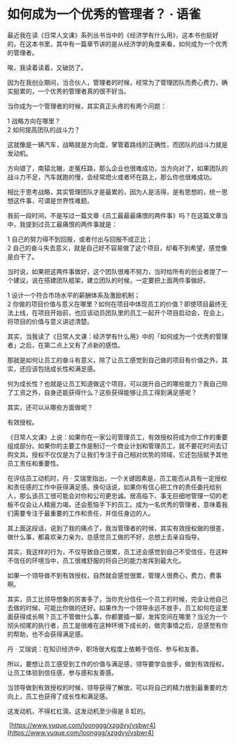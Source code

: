 # 如何成为一个优秀的管理者？ · 语雀
最近我在读《日常人文课》系列丛书当中的《经济学有什么用》，这本书也挺好的，在这本书里，其中有一篇章节讲的是从经济学的角度来看，如何成为一个优秀的管理者。  

唉，我读着读着，又破防了。  

因为在我创业期间，当合伙人，管理者的时候，经常为了管理团队而费心费力，确实挺累的，一个优秀的管理者真的很不好当。  

当你成为一个管理者的时候，其实真正头疼的有两个问题：  

1 战略方向在哪里？  
2 如何提高团队的战斗力？  

这就像是一辆汽车，战略就是方向盘，掌管着路线的正确性，而团队的战斗力就是发动机。  

方向错了，南辕北辙，走冤枉路，那么企业也很难成功，当方向对了，如果团队的战斗力不足，汽车就跑的慢，会经常熄火或者坏在路上，那么你也很难成功。  

相比于思考战略，其实管理团队才是最累的，因为人是活得，是有思想的，统一思想这件事，可谓是世界性难题。  

我前一段时间，不是写过一篇文章《员工最最最痛恨的两件事》吗？在这篇文章当中，我提到过员工最痛恨的两件事就是：  

1 自己的努力得不到回报，或者付出与回报不成正比；  
2 自己的奋斗失去意义，就是自己好不容易做了这个项目，却看不到希望，感觉像是白干了。  

当时说，如果把这两件事做好，这个团队很难不努力，当时给所有的创业者提了一个建议，说在搭建团队框架，建立团队的时候，一定要把上面两件事做好。  

1 设计一个符合市场水平的薪酬体系及激励机制；  
2 你做的项目价值与意义在哪里？如何在项目中体现员工的价值？即使项目最终无法上线，在项目开始前，也应该动员团队里的员工一起开个项目启动会，在会上，将项目的价值与意义讲述清楚。  

其实，当我读了《日常人文课：经济学有什么用》中的「如何成为一个优秀的管理者」之后，在第二点上又有了点新的感悟。  

那就是如何让员工的奋斗有意义，除了让员工感觉到自己做的项目有价值之外，其实，还应该包括成长性和满足感。  

何为成长性？也就是让员工知道做这个项目，可以提升自己的哪些能力？我自己除了工资之外，自身还能获得什么？这些获得能够让员工得到满足感呢？  

其实，还可以从哪些方面做呢？  

有效授权。  

《日常人文课》上说：如果你在一家公司管理员工，有效授权将成为你工作的重要组成部分。如果你的主要工作是制订一个商业计划和管理员工，就不要花时间去订购文具。授权不仅仅是为了让我们专注于自己相对优势的领域，它还包括赋予其他员工责任和重要性。  

在评估员工动机时，丹 · 艾瑞里指出，一个关键因素是，员工能否从具有一定授权和责任感的工作中获得满足感。换句话说，如果你有信心把工作的责任委托给别人，那么该员工很可能会对你和公司更忠诚。居高临下、事无巨细地管理一切的老板不仅会让人精疲力竭，还会惹恼手下的员工。成为一名优秀的管理者，意味着我们需要专注于最重要的工作和责任，并信任身边的人。  

其上面这段话，说到了我的痛点了，我当管理者的时候，其实有效授权做的很差，做什么事，都喜欢亲力亲为，总感觉员工做的不好，总想上去亲自指导。  

其实，我这样的行为，不仅导致自己很累，员工还会感觉到自己不受信任，在这种不信任的环境当中，员工很难舒服的将自己的能力发挥到最大化。  

如果一个领导做不到有效授权，自然就会感觉很累，管理人很费心，费力，费事啊。  

其实，员工比领导想象的厉害多了，当你充分信任一个员工的时候，完全让他自己去做的时候，可能比你做的还好。如果作为一个领导永远不放手，员工如何在这里面获得成长啊？员工不管做什么事，你都要插一脚，发挥空间在哪里？当沦为一个彻头彻尾的执行者，员工是很难在这种环境下成长的，做完事情之后，总感觉有你的帮助，也不会获得满足感。  

丹 · 艾瑞说：在知识经济中，职场很大程度上依赖于信任、参与和友善。  

所以，要想让员工感受到工作的价值与满足感，领导要学会放手，做到有效授权，让员工体验到信任感，参与感和友善感。  

当领导做到有效授权的时候，领导获得了解放，可以将自己的精力放到最重要的方向上，员工也获得了成长性和满足感。  

这发动机，不得杠杠滴，这发动机至少得是 8 缸的。  

​ 
 [https://www.yuque.com/loonggg/xzgdvy/vsbwr4](https://www.yuque.com/loonggg/xzgdvy/vsbwr4)
